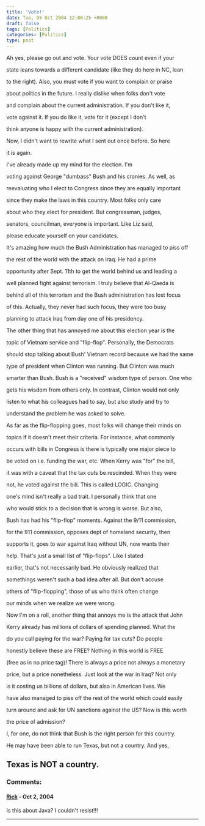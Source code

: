 ```yaml
---
title: 'Vote!'
date: Tue, 05 Oct 2004 12:00:25 +0000
draft: false
tags: [Politics]
categories: [Politics]
type: post
---
```


Ah yes, please go out and vote. Your vote DOES count even if your

state leans towards a different candidate (like they do here in NC, lean

to the right). Also, you must vote if you want to complain or praise

about politics in the future. I really dislike when folks don't vote

and complain about the current administration. If you don't like it,

vote against it. If you do like it, vote for it (except I don't

think anyone is happy with the current administration).

Now, I didn't want to rewrite what I sent out once before. So here

it is again.

I've already made up my mind for the election. I'm

voting against George "dumbass" Bush and his cronies. As well, as

reevaluating who I elect to Congress since they are equally important

since they make the laws in this country. Most folks only care

about who they elect for president. But congressman, judges,

senators, councilman, everyone is important. Like Liz said,

please educate yourself on your candidates.

It's amazing how much the Bush Administration has managed to piss off

the rest of the world with the attack on Iraq. He had a prime

opportunity after Sept. 11th to get the world behind us and leading a

well planned fight against terrorism. I truly believe that Al-Qaeda is

behind all of this terrorism and the Bush administration has lost focus

of this. Actually, they never had such focus, they were too busy

planning to attack Iraq from day one of his presidency.

The other thing that has annoyed me about this election year is the

topic of Vietnam service and "flip-flop". Personally, the Democrats

should stop talking about Bush' Vietnam record because we had the same

type of president when Clinton was running. But Clinton was much

smarter than Bush. Bush is a "received" wisdom type of person. One who

gets his wisdom from others only. In contrast, Clinton would not only

listen to what his colleagues had to say, but also study and try to

understand the problem he was asked to solve.

As far as the flip-flopping goes, most folks will change their minds on

topics if it doesn't meet their criteria. For instance, what commonly

occurs with bills in Congress is there is typically one major piece to

be voted on i.e. funding the war, etc. When Kerry was "for" the bill,

it was with a caveat that the tax cuts be rescinded. When they were

not, he voted against the bill. This is called LOGIC. Changing

one's mind isn't really a bad trait. I personally think that one

who would stick to a decision that is wrong is worse. But also,

Bush has had his "flip-flop" moments. Against the 9/11 commission,

for the 911 commission, opposes dept of homeland security, then

supports it, goes to war against Iraq without UN, now wants their

help. That's just a small list of "flip-flops". Like I stated

earlier, that's not necessarily bad. He obviously realized that

somethings weren't such a bad idea after all. But don't accuse

others of "flip-flopping", those of us who think often change

our minds when we realize we were wrong.

Now I'm on a roll, another thing that annoys me is the attack that John

Kerry already has millions of dollars of spending planned. What the

do you call paying for the war? Paying for tax cuts? Do people

honestly believe these are FREE? Nothing in this world is FREE

(free as in no price tag)! There is always a price not always a monetary

price, but a price nonetheless. Just look at the war in Iraq? Not only

is it costing us billions of dollars, but also in American lives. We

have also managed to piss off the rest of the world which could easily

turn around and ask for UN sanctions against the US? Now is this worth

the price of admission?

I, for one, do not think that Bush is the right person for this country.

He may have been able to run Texas, but not a country. And yes,

Texas is NOT a country.
---
### Comments:
#### [Rick]( "") - <time datetime="2004-10-05 13:04:44">Oct 2, 2004</time>

Is this about Java? I couldn't resist!!!
<hr />
